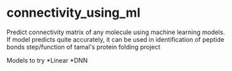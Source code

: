 # connectivity_using_ml
Predict connectivity matrix of any molecule using machine learning models.
If model predicts quite accurately, it can be used in identification of peptide bonds step/function of tamal's protein folding project 

Models to try
*Linear
*DNN
